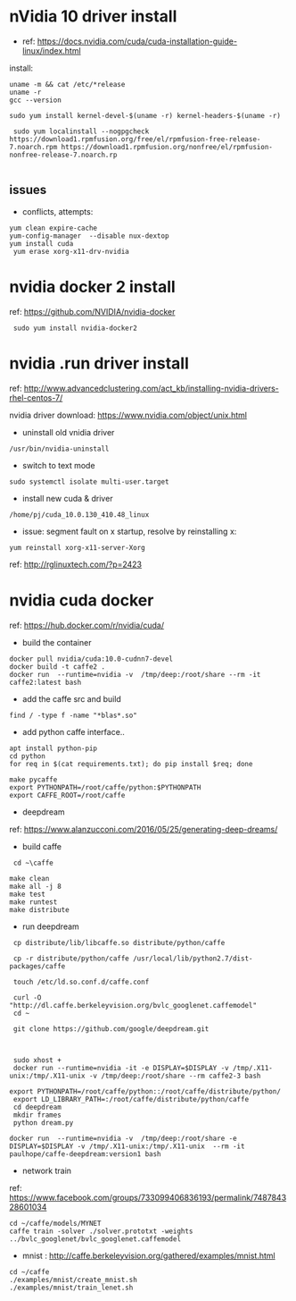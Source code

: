 # nVidia 10 driver install

 - ref: https://docs.nvidia.com/cuda/cuda-installation-guide-linux/index.html
 
 install:
 ```
 uname -m && cat /etc/*release
 uname -r
 gcc --version

 sudo yum install kernel-devel-$(uname -r) kernel-headers-$(uname -r)
 
  sudo yum localinstall --nogpgcheck https://download1.rpmfusion.org/free/el/rpmfusion-free-release-7.noarch.rpm https://download1.rpmfusion.org/nonfree/el/rpmfusion-nonfree-release-7.noarch.rp
  
 
 ```
 
 ## issues
- conflicts,  attempts:
 ``` 
 yum clean expire-cache
 yum-config-manager  --disable nux-dextop 
 yum install cuda
  yum erase xorg-x11-drv-nvidia
 
 ```
 
 # nvidia docker 2 install
 
 ref: https://github.com/NVIDIA/nvidia-docker
 
 ```
  sudo yum install nvidia-docker2
 ```
 
 # nvidia .run driver install
 
 ref: http://www.advancedclustering.com/act_kb/installing-nvidia-drivers-rhel-centos-7/
 
 nvidia driver download:
 https://www.nvidia.com/object/unix.html
 
 - uninstall old vnidia driver
 ```
 /usr/bin/nvidia-uninstall
 ```
 - switch to text mode
```
sudo systemctl isolate multi-user.target 
 ```
 - install new cuda & driver
 ```
 /home/pj/cuda_10.0.130_410.48_linux
 ```
 - issue: segment fault on x startup, resolve by reinstalling x:
 ```
 yum reinstall xorg-x11-server-Xorg
 ```
 ref: http://rglinuxtech.com/?p=2423
 
 # nvidia cuda docker
 
 ref: https://hub.docker.com/r/nvidia/cuda/
 
 - build the container
 ```
 docker pull nvidia/cuda:10.0-cudnn7-devel
 docker build -t caffe2 .
 docker run  --runtime=nvidia -v  /tmp/deep:/root/share --rm -it  caffe2:latest bash
 ```
 - add the caffe src and build
```
find / -type f -name "*blas*.so"
```
 - add python caffe interface..
 ```
 apt install python-pip
 cd python
 for req in $(cat requirements.txt); do pip install $req; done
 
 make pycaffe
 export PYTHONPATH=/root/caffe/python:$PYTHONPATH
 export CAFFE_ROOT=/root/caffe

 ```
 - deepdream 
 
 ref: https://www.alanzucconi.com/2016/05/25/generating-deep-dreams/
 
 
  - build caffe
 ```
  cd ~\caffe

 make clean
 make all -j 8
 make test
 make runtest
 make distribute

```
- run deepdream
```
 cp distribute/lib/libcaffe.so distribute/python/caffe

 cp -r distribute/python/caffe /usr/local/lib/python2.7/dist-packages/caffe

 touch /etc/ld.so.conf.d/caffe.conf

 curl -O "http://dl.caffe.berkeleyvision.org/bvlc_googlenet.caffemodel"
 cd ~
 
 git clone https://github.com/google/deepdream.git

 
 
 sudo xhost +
 docker run --runtime=nvidia -it -e DISPLAY=$DISPLAY -v /tmp/.X11-unix:/tmp/.X11-unix -v /tmp/deep:/root/share --rm caffe2-3 bash

export PYTHONPATH=/root/caffe/python::/root/caffe/distribute/python/
 export LD_LIBRARY_PATH=:/root/caffe/distribute/python/caffe
 cd deepdream
 mkdir frames
 python dream.py

 ```

```
docker run  --runtime=nvidia -v  /tmp/deep:/root/share -e DISPLAY=$DISPLAY -v /tmp/.X11-unix:/tmp/.X11-unix  --rm -it  paulhope/caffe-deepdream:version1 bash

```

- network train

ref: https://www.facebook.com/groups/733099406836193/permalink/748784328601034


```
cd ~/caffe/models/MYNET
caffe train -solver ./solver.prototxt -weights ../bvlc_googlenet/bvlc_googlenet.caffemodel

```

- mnist : http://caffe.berkeleyvision.org/gathered/examples/mnist.html

 ```
 cd ~/caffe
 ./examples/mnist/create_mnist.sh 
 ./examples/mnist/train_lenet.sh
 ```
 
 
 
